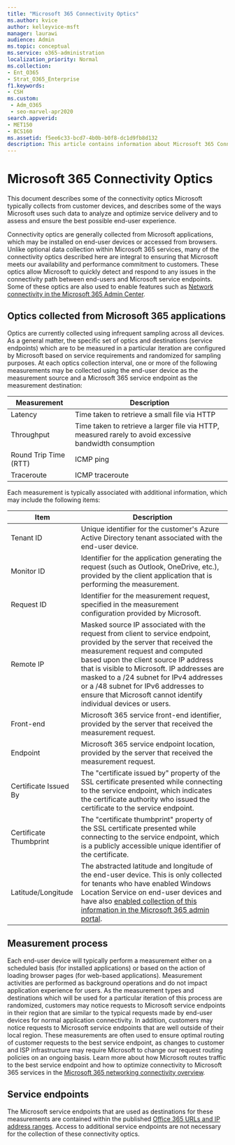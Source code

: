 ```yaml
---
title: "Microsoft 365 Connectivity Optics"
ms.author: kvice
author: kelleyvice-msft
manager: laurawi
audience: Admin
ms.topic: conceptual
ms.service: o365-administration
localization_priority: Normal
ms.collection:
- Ent_O365
- Strat_O365_Enterprise
f1.keywords:
- CSH
ms.custom: 
 - Adm_O365
 - seo-marvel-apr2020
search.appverid:
- MET150
- BCS160
ms.assetid: f5ee6c33-bcd7-4b0b-b0f8-dc1d9fb8d132
description: This article contains information about Microsoft 365 Connectivity Optics.
---
```


# Microsoft 365 Connectivity Optics

This document describes some of the connectivity optics Microsoft typically collects from customer devices, and describes some of the ways Microsoft uses such data to analyze and optimize service delivery and to assess and ensure the best possible end-user experience.

Connectivity optics are generally collected from Microsoft applications, which may be installed on end-user devices or accessed from browsers. Unlike optional data collection within Microsoft 365 services, many of the connectivity optics described here are integral to ensuring that Microsoft meets our availability and performance commitment to customers. These optics allow Microsoft to quickly detect and respond to any issues in the connectivity path between end-users and Microsoft service endpoints. Some of these optics are also used to enable features such as [Network connectivity in the Microsoft 365 Admin Center](office-365-network-mac-perf-overview.md).

## Optics collected from Microsoft 365 applications

Optics are currently collected using infrequent sampling across all devices. As a general matter, the specific set of optics and destinations (service endpoints) which are to be measured in a particular iteration are configured by Microsoft based on service requirements and randomized for sampling purposes.
At each optics collection interval, one or more of the following measurements may be collected using the end-user device as the measurement source and a Microsoft 365 service endpoint as the measurement destination:

| Measurement | Description |
| --- | --- |
| Latency | Time taken to retrieve a small file via HTTP |
| Throughput | Time taken to retrieve a larger file via HTTP, measured rarely to avoid excessive bandwidth consumption |
| Round Trip Time (RTT) | ICMP ping |
| Traceroute | ICMP traceroute |

Each measurement is typically associated with additional information, which may include the following items:

| Item | Description |
| --- | --- |
| Tenant ID | Unique identifier for the customer's Azure Active Directory tenant associated with the end-user device. |
| Monitor ID | Identifier for the application generating the request (such as Outlook, OneDrive, etc.), provided by the client application that is performing the measurement. |
| Request ID | Identifier for the measurement request, specified in the measurement configuration provided by Microsoft. |
| Remote IP | Masked source IP associated with the request from client to service endpoint, provided by the server that received the measurement request and computed based upon the client source IP address that is visible to Microsoft. IP addresses are masked to a /24 subnet for IPv4 addresses or a /48 subnet for IPv6 addresses to ensure that Microsoft cannot identify individual devices or users. |
| Front-end | Microsoft 365 service front-end identifier, provided by the server that received the measurement request. |
| Endpoint | Microsoft 365 service endpoint location, provided by the server that received the measurement request. |
| Certificate Issued By | The "certificate issued by" property of the SSL certificate presented while connecting to the service endpoint, which indicates the certificate authority who issued the certificate to the service endpoint. |
| Certificate Thumbprint | The "certificate thumbprint" property of the SSL certificate presented while connecting to the service endpoint, which is a publicly accessible unique identifier of the certificate. |
| Latitude/Longitude | The abstracted latitude and longitude of the end-user device. This is only collected for tenants who have enabled Windows Location Service on end-user devices and have also [enabled collection of this information in the Microsoft 365 admin portal](office-365-network-mac-perf-overview.md#1-enable-windows-location-services). |

## Measurement process

Each end-user device will typically perform a measurement either on a scheduled basis (for installed applications) or based on the action of loading browser pages (for web-based applications). Measurement activities are performed as background operations and do not impact application experience for users. As the measurement types and destinations which will be used for a particular iteration of this process are randomized, customers may notice requests to Microsoft service endpoints in their region that are similar to the typical requests made by end-user devices for normal application connectivity. In addition, customers may notice requests to Microsoft service endpoints that are well outside of their local region. These measurements are often used to ensure optimal routing of customer requests to the best service endpoint, as changes to customer and ISP infrastructure may require Microsoft to change our request routing policies on an ongoing basis. Learn more about how Microsoft routes traffic to the best service endpoint and how to optimize connectivity to Microsoft 365 services in the [Microsoft 365 networking connectivity overview](microsoft-365-networking-overview.md).

## Service endpoints

The Microsoft service endpoints that are used as destinations for these measurements are contained within the published [Office 365 URLs and IP address ranges](urls-and-ip-address-ranges.md). Access to additional service endpoints are not necessary for the collection of these connectivity optics.
